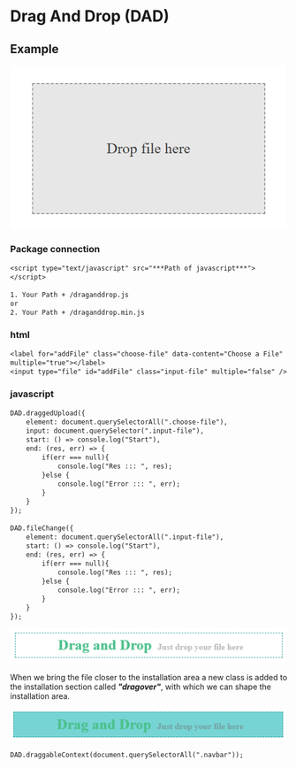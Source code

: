 # Drag And Drop (DAD)

## Example

<img src="./img/example.png" width="500" alt="Drop file here draggable file upload" />

### Package connection

    <script type="text/javascript" src="***Path of javascript***"></script>

    1. Your Path + /draganddrop.js
    or
    2. Your Path + /draganddrop.min.js

### html

    <label for="addFile" class="choose-file" data-content="Choose a File" multiple="true"></label>
    <input type="file" id="addFile" class="input-file" multiple="false" />

### javascript

    DAD.draggedUpload({
        element: document.querySelectorAll(".choose-file"),
        input: document.querySelector(".input-file"),
        start: () => console.log("Start"),
        end: (res, err) => {
            if(err === null){
                console.log("Res ::: ", res);
            }else {
                console.log("Error ::: ", err);
            }
        }
    });

    DAD.fileChange({
        element: document.querySelectorAll(".input-file"),
        start: () => console.log("Start"),
        end: (res, err) => {
            if(err === null){
                console.log("Res ::: ", res);
            }else {
                console.log("Error ::: ", err);
            }
        }
    });

<img src="./img/example1.png" width="500" alt="Drop file here draggable file upload" />

When we bring the file closer to the installation area a new class is added to the installation section called ***"dragover"***, with which we can shape the installation area․

<img src="./img/example2.png" width="500" alt="Drop file here draggable file upload" />

    DAD.draggableContext(document.querySelectorAll(".navbar"));